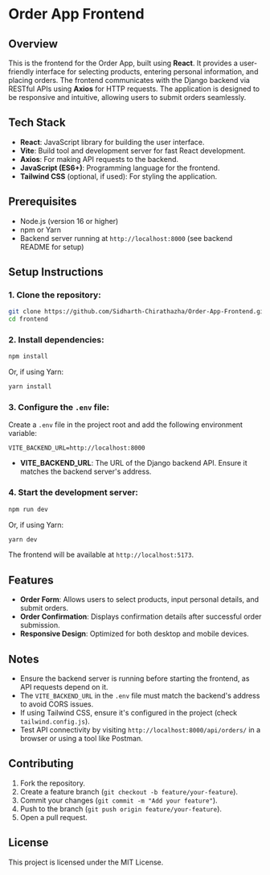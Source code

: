 # Order App Frontend

## Overview

This is the frontend for the Order App, built using **React**. It provides a user-friendly interface for selecting products, entering personal information, and placing orders. The frontend communicates with the Django backend via RESTful APIs using **Axios** for HTTP requests. The application is designed to be responsive and intuitive, allowing users to submit orders seamlessly.

## Tech Stack

- **React**: JavaScript library for building the user interface.
- **Vite**: Build tool and development server for fast React development.
- **Axios**: For making API requests to the backend.
- **JavaScript (ES6+)**: Programming language for the frontend.
- **Tailwind CSS** (optional, if used): For styling the application.

## Prerequisites

- Node.js (version 16 or higher)
- npm or Yarn
- Backend server running at `http://localhost:8000` (see backend README for setup)

## Setup Instructions

### 1. Clone the repository:

```bash
git clone https://github.com/Sidharth-Chirathazha/Order-App-Frontend.git
cd frontend
```

### 2. Install dependencies:

```bash
npm install
```

Or, if using Yarn:

```bash
yarn install
```

### 3. Configure the `.env` file:
Create a `.env` file in the project root and add the following environment variable:

```env
VITE_BACKEND_URL=http://localhost:8000
```

- **VITE_BACKEND_URL**: The URL of the Django backend API. Ensure it matches the backend server's address.

### 4. Start the development server:

```bash
npm run dev
```

Or, if using Yarn:

```bash
yarn dev
```

The frontend will be available at `http://localhost:5173`.

## Features

- **Order Form**: Allows users to select products, input personal details, and submit orders.
- **Order Confirmation**: Displays confirmation details after successful order submission.
- **Responsive Design**: Optimized for both desktop and mobile devices.


## Notes

- Ensure the backend server is running before starting the frontend, as API requests depend on it.
- The `VITE_BACKEND_URL` in the `.env` file must match the backend's address to avoid CORS issues.
- If using Tailwind CSS, ensure it's configured in the project (check `tailwind.config.js`).
- Test API connectivity by visiting `http://localhost:8000/api/orders/` in a browser or using a tool like Postman.

## Contributing

1. Fork the repository.
2. Create a feature branch (`git checkout -b feature/your-feature`).
3. Commit your changes (`git commit -m "Add your feature"`).
4. Push to the branch (`git push origin feature/your-feature`).
5. Open a pull request.

## License

This project is licensed under the MIT License.
